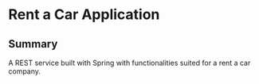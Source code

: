 # Rent a Car Application
## Summary
A REST service built with Spring with functionalities suited for a rent a car company.
